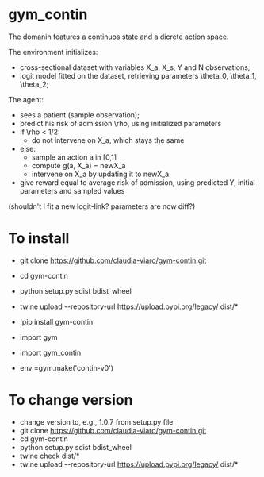 # gym_contin

The domanin features a continuos state and a dicrete action space.

The environment initializes:
- cross-sectional dataset with variables X_a, X_s, Y and N observations;
- logit model fitted on the dataset, retrieving parameters \theta_0, \theta_1, \theta_2;

The agent: 
- sees a patient (sample observation);
- predict his risk of admission \rho, using initialized parameters
- if \rho < 1/2:
  - do not intervene on X_a, which stays the same 
- else:
  - sample an action a in [0,1]
  - compute g(a, X_a) = newX_a
  - intervene on X_a by updating it to newX_a
- give reward equal to average risk of admission, using predicted Y, initial parameters and sampled values

(shouldn't I fit a new logit-link? parameters are now diff?)


# To install
- git clone https://github.com/claudia-viaro/gym-contin.git
- cd gym-contin
- python setup.py sdist bdist_wheel
- twine upload --repository-url https://upload.pypi.org/legacy/ dist/*

- !pip install gym-contin
- import gym
- import gym_contin
- env =gym.make('contin-v0')

# To change version
- change version to, e.g., 1.0.7 from setup.py file
- git clone https://github.com/claudia-viaro/gym-contin.git
- cd gym-contin
- python setup.py sdist bdist_wheel
- twine check dist/*
- twine upload --repository-url https://upload.pypi.org/legacy/ dist/*
